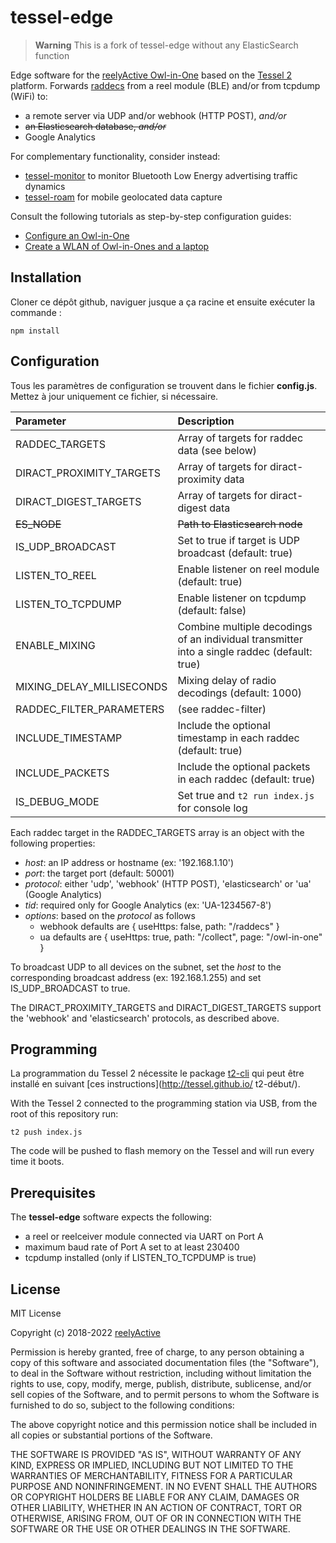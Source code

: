 tessel-edge
===========

> **Warning**
> This is a fork of tessel-edge without any ElasticSearch function

Edge software for the [reelyActive Owl-in-One](https://www.reelyactive.com/products/gateways/#owl-in-one) based on the [Tessel 2](https://tessel.io/) platform.  Forwards [raddecs](https://github.com/reelyactive/raddec/) from a reel module (BLE) and/or from tcpdump (WiFi) to:
- a remote server via UDP and/or webhook (HTTP POST), _and/or_
- ~~an Elasticsearch database, _and/or_~~
- Google Analytics

For complementary functionality, consider instead:
- [tessel-monitor](https://github.com/reelyactive/tessel-monitor) to monitor Bluetooth Low Energy advertising traffic dynamics
- [tessel-roam](https://github.com/reelyactive/tessel-roam) for mobile geolocated data capture

Consult the following tutorials as step-by-step configuration guides:
- [Configure an Owl-in-One](https://reelyactive.github.io/diy/oio-config/)
- [Create a WLAN of Owl-in-Ones and a laptop](https://reelyactive.github.io/diy/oio-wlan/)


Installation
------------

Cloner ce dépôt github, naviguer jusque a ça racine et ensuite exécuter la commande :

    npm install


Configuration
-------------

Tous les paramètres de configuration se trouvent dans le fichier __config.js__. Mettez à jour uniquement ce fichier, si nécessaire.

| Parameter                 | Description                                     | 
|:--------------------------|:------------------------------------------------|
| RADDEC_TARGETS            | Array of targets for raddec data (see below)    |
| DIRACT_PROXIMITY_TARGETS  | Array of targets for diract-proximity data      |
| DIRACT_DIGEST_TARGETS     | Array of targets for diract-digest data         |
| ~~ES_NODE~~               | ~~Path to Elasticsearch node~~                  |
| IS_UDP_BROADCAST          | Set to true if target is UDP broadcast (default: true) |
| LISTEN_TO_REEL            | Enable listener on reel module (default: true)  |
| LISTEN_TO_TCPDUMP         | Enable listener on tcpdump (default: false)     |
| ENABLE_MIXING             | Combine multiple decodings of an individual transmitter into a single raddec (default: true) |
| MIXING_DELAY_MILLISECONDS | Mixing delay of radio decodings (default: 1000) |
| RADDEC_FILTER_PARAMETERS  | (see raddec-filter)                             |
| INCLUDE_TIMESTAMP         | Include the optional timestamp in each raddec (default: true) |
| INCLUDE_PACKETS           | Include the optional packets in each raddec (default: true) |
| IS_DEBUG_MODE             | Set true and `t2 run index.js` for console log  |

Each raddec target in the RADDEC_TARGETS array is an object with the following properties:
- _host_: an IP address or hostname (ex: '192.168.1.10')
- _port_: the target port (default: 50001)
- _protocol_: either 'udp', 'webhook' (HTTP POST), 'elasticsearch' or 'ua' (Google Analytics)
- _tid_: required only for Google Analytics (ex: 'UA-1234567-8')
- _options_: based on the _protocol_ as follows
    * webhook defaults are { useHttps: false, path: "/raddecs" }
    * ua defaults are { useHttps: true, path: "/collect", page: "/owl-in-one" }

To broadcast UDP to all devices on the subnet, set the _host_ to the corresponding broadcast address (ex: 192.168.1.255) and set IS_UDP_BROADCAST to true.

The DIRACT_PROXIMITY_TARGETS and DIRACT_DIGEST_TARGETS support the 'webhook' and 'elasticsearch' protocols, as described above.


Programming
-----------

La programmation du Tessel 2 nécessite le package [t2-cli](https://www.npmjs.com/package/t2-cli) qui peut être installé en suivant [ces instructions](http://tessel.github.io/ t2-début/).

With the Tessel 2 connected to the programming station via USB, from the root of this repository run:

    t2 push index.js

The code will be pushed to flash memory on the Tessel and will run every time it boots.


Prerequisites
-------------

The __tessel-edge__ software expects the following:
- a reel or reelceiver module connected via UART on Port A
- maximum baud rate of Port A set to at least 230400
- tcpdump installed (only if LISTEN_TO_TCPDUMP is true)


License
-------

MIT License

Copyright (c) 2018-2022 [reelyActive](https://www.reelyactive.com)

Permission is hereby granted, free of charge, to any person obtaining a copy of this software and associated documentation files (the "Software"), to deal in the Software without restriction, including without limitation the rights to use, copy, modify, merge, publish, distribute, sublicense, and/or sell copies of the Software, and to permit persons to whom the Software is furnished to do so, subject to the following conditions:

The above copyright notice and this permission notice shall be included in all copies or substantial portions of the Software.

THE SOFTWARE IS PROVIDED "AS IS", WITHOUT WARRANTY OF ANY KIND, EXPRESS OR 
IMPLIED, INCLUDING BUT NOT LIMITED TO THE WARRANTIES OF MERCHANTABILITY, 
FITNESS FOR A PARTICULAR PURPOSE AND NONINFRINGEMENT. IN NO EVENT SHALL THE 
AUTHORS OR COPYRIGHT HOLDERS BE LIABLE FOR ANY CLAIM, DAMAGES OR OTHER 
LIABILITY, WHETHER IN AN ACTION OF CONTRACT, TORT OR OTHERWISE, ARISING FROM, 
OUT OF OR IN CONNECTION WITH THE SOFTWARE OR THE USE OR OTHER DEALINGS IN 
THE SOFTWARE.

